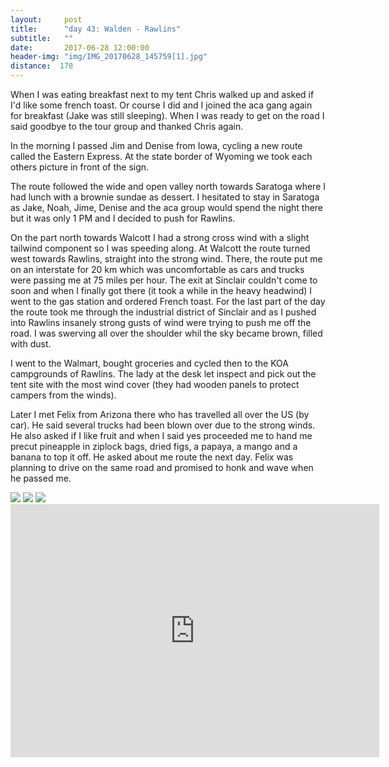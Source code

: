 ```yaml
---
layout:     post
title:      "day 43: Walden - Rawlins"
subtitle:   ""
date:       2017-06-28 12:00:00
header-img: "img/IMG_20170628_145759[1].jpg"
distance:  178
---
```


When I was eating breakfast next to my tent Chris walked up and asked if I'd like some french toast.
Or course I did and I joined the aca gang again for breakfast (Jake was still sleeping).
When I was ready to get on the road I said goodbye to the tour group and thanked Chris again.

In the morning I passed Jim and Denise from Iowa, cycling a new route called the Eastern Express.
At the state border of Wyoming we took each others picture in front of the sign.

The route followed the wide and open valley north towards Saratoga where I had lunch with a brownie sundae as dessert.
I hesitated to stay in Saratoga as Jake, Noah, Jime, Denise and the aca group would spend the night there but it was only 1 PM and I decided to push for Rawlins.

On the part north towards Walcott I had a strong cross wind with a slight tailwind component so I was speeding along.
At Walcott the route turned west towards Rawlins, straight into the strong wind.
There, the route put me on an interstate for 20 km which was uncomfortable as cars and trucks were passing me at 75 miles per hour.
The exit at Sinclair couldn't come to soon and when I finally got there (it took a while in the heavy headwind) I went to the gas station and ordered French toast.
For the last part of the day the route took me through the industrial district of Sinclair and as I pushed into Rawlins insanely strong gusts of wind were trying to push me off the road.
I was swerving all over the shoulder whil the sky became brown, filled with dust.

I went to the Walmart, bought groceries and cycled then to the KOA campgrounds of Rawlins.
The lady at the desk let inspect and pick out the tent site with the most wind cover (they had wooden panels to protect campers from the winds).

Later I met Felix from Arizona there who has travelled all over the US (by car).
He said several trucks had been blown over due to the strong winds.
He also asked if I like fruit and when I said yes proceeded me to hand me precut pineapple in ziplock bags, dried figs, a papaya, a mango and a banana to top it off.
He asked about me route the next day. Felix was planning to drive on the same road and promised to honk and wave when he passed me.


<img src="{{ site.baseurl }}/img/IMG_20170628_071959[1].jpg">
<span class="caption text-muted"></span>

<img src="{{ site.baseurl }}/img/IMG_20170628_075443[1].jpg">
<span class="caption text-muted"></span>

<img src="{{ site.baseurl }}/img/IMG_20170628_091814[1].jpg">
<span class="caption text-muted"></span>



<iframe height='405' width='590' frameborder='0' allowtransparency='true' scrolling='no' src='https://www.strava.com/activities/1060334828/embed/264bd69c180b0e5e69861200d7fec22b64476278'></iframe>
